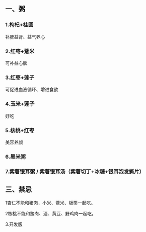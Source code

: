 ## 一、粥

### 1.枸杞+桂圆

补脾益肾、益气养心

### 2.红枣+薏米

可补益心脾

### 3.红枣+莲子

可促进血液循环、增进食欲

### 4.玉米+莲子

好吃

### 5.核桃+红枣

美容养颜

### 6.黑米粥

### 7.紫薯银耳粥  /  紫薯银耳汤（紫薯切丁+冰糖+银耳泡发撕片）









## 三、禁忌

1杏仁不能和猪肉，小米、薏米、板栗一起吃。

2核桃不能和鳖肉、酒、黄豆、野鸡肉一起吃。

3.开发版